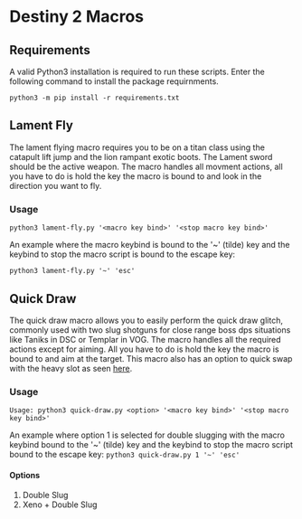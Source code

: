 # Destiny 2 Macros


## Requirements

A valid Python3 installation is required to run these scripts. Enter the following command to install the package requirnments.

`python3 -m pip install -r requirements.txt`


## Lament Fly

The lament flying macro requires you to be on a titan class using the catapult lift jump and the lion rampant exotic boots. The Lament sword should be the active weapon. The macro handles all movment actions, all you have to do is hold the key the macro is bound to and look in the direction you want to fly.

### Usage
`python3 lament-fly.py '<macro key bind>' '<stop macro key bind>'`

An example where the macro keybind is bound to the '~' (tilde) key and the keybind to stop the macro script is bound to the escape key: 

`python3 lament-fly.py '~' 'esc'`


## Quick Draw

The quick draw macro allows you to easily perform the quick draw glitch, commonly used with two slug shotguns for close range boss dps situations like Taniks in DSC or Templar in VOG. The macro handles all the required actions except for aiming. All you have to do is hold the key the macro is bound to and aim at the target. This macro also has an option to quick swap with the heavy slot as seen [here](https://www.youtube.com/watch?v=MikvUt78IH0).

### Usage
`Usage: python3 quick-draw.py <option> '<macro key bind>' '<stop macro key bind>'`

An example where option 1 is selected for double slugging with the macro keybind bound to the '~' (tilde) key and the keybind to stop the macro script bound to the escape key: `python3 quick-draw.py 1 '~' 'esc'`

#### Options
1. Double Slug
2.  Xeno + Double Slug



